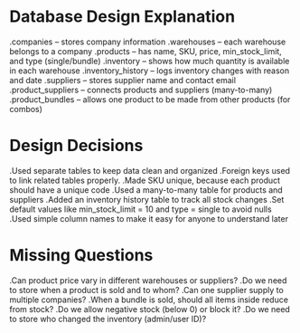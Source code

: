 # Database Design Explanation

.companies – stores company information
.warehouses – each warehouse belongs to a company
.products – has name, SKU, price, min_stock_limit, and type (single/bundle)
.inventory – shows how much quantity is available in each warehouse
.inventory_history – logs inventory changes with reason and date
.suppliers – stores supplier name and contact email
.product_suppliers – connects products and suppliers (many-to-many)
.product_bundles – allows one product to be made from other products (for combos)


# Design Decisions

.Used separate tables to keep data clean and organized
.Foreign keys used to link related tables properly.
.Made SKU unique, because each product should have a unique code
.Used a many-to-many table for products and suppliers
.Added an inventory history table to track all stock changes
.Set default values like min_stock_limit = 10 and type = single to avoid nulls
.Used simple column names to make it easy for anyone to understand later

# Missing Questions

.Can product price vary in different warehouses or suppliers?
.Do we need to store when a product is sold and to whom?
.Can one supplier supply to multiple companies?
.When a bundle is sold, should all items inside reduce from stock?
.Do we allow negative stock (below 0) or block it?
.Do we need to store who changed the inventory (admin/user ID)?




